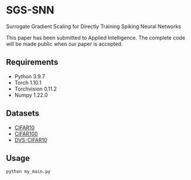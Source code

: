 # SGS-SNN
Surrogate Gradient Scaling for Directly Training Spiking Neural Networks

This paper has been submitted to Applied Intelligence. The complete code will be made public when our paper is accepted.

## Requirements
*  Python 3.9.7
*  Torch 1.10.1
*  Torchvision 0.11.2
*  Numpy 1.22.0


## Datasets
*  [CIFAR10](http://www.cs.toronto.edu/~kriz/cifar.html) 
*  [CIFAR100](http://www.cs.toronto.edu/~kriz/cifar.html)
*  [DVS-CIFAR10](https://figshare.com/s/d03a91081824536f12a8)

## Usage
```python
python my_main.py

